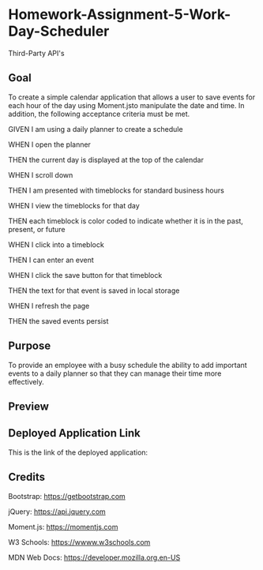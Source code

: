 # Homework-Assignment-5-Work-Day-Scheduler
Third-Party API's

## Goal
To create a simple calendar application that allows a user to save events for each hour of the day using Moment.jsto manipulate the date and time. In addition, the following acceptance criteria must be met. 

GIVEN I am using a daily planner to create a schedule

WHEN I open the planner

THEN the current day is displayed at the top of the calendar

WHEN I scroll down

THEN I am presented with timeblocks for standard business hours

WHEN I view the timeblocks for that day

THEN each timeblock is color coded to indicate whether it is in the past, present, or future

WHEN I click into a timeblock

THEN I can enter an event

WHEN I click the save button for that timeblock

THEN the text for that event is saved in local storage

WHEN I refresh the page

THEN the saved events persist

## Purpose

To provide an employee with a busy schedule the ability to add important events to a daily planner so that they can manage their time more effectively.

## Preview


## Deployed Application Link
This is the link of the deployed application:

## Credits
Bootstrap: https://getbootstrap.com

jQuery: https://api.jquery.com

Moment.js: https://momentjs.com

W3 Schools: https://wwww.w3schools.com

MDN Web Docs: https://developer.mozilla.org.en-US
